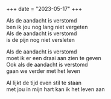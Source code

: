 +++
date = "2023-05-17"
+++

Als de aandacht is verstomd \
ben ik jou nog lang niet vergeten \
Als de aandacht is verstomd \
is de pijn nog niet versleten

Als de aandacht is verstomd \
moet ik er een draai aan zien te geven \
Ook als de aandacht is verstomd \
gaan we verder met het leven

Al lijkt de tijd even stil te staan \
met jou in mijn hart kan ik het leven aan
